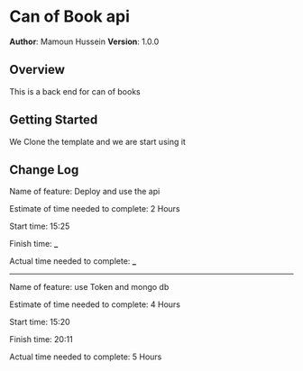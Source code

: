 # Can of Book api

**Author**: Mamoun Hussein
**Version**: 1.0.0

## Overview

This is a back end for can of books

## Getting Started

We Clone the template and we are start using it

## Change Log

Name of feature: Deploy and use the api

Estimate of time needed to complete: 2 Hours

Start time: 15:25

Finish time: **\_**

Actual time needed to complete: **\_**

---

Name of feature: use Token and mongo db

Estimate of time needed to complete: 4 Hours

Start time: 15:20

Finish time: 20:11

Actual time needed to complete: 5 Hours
